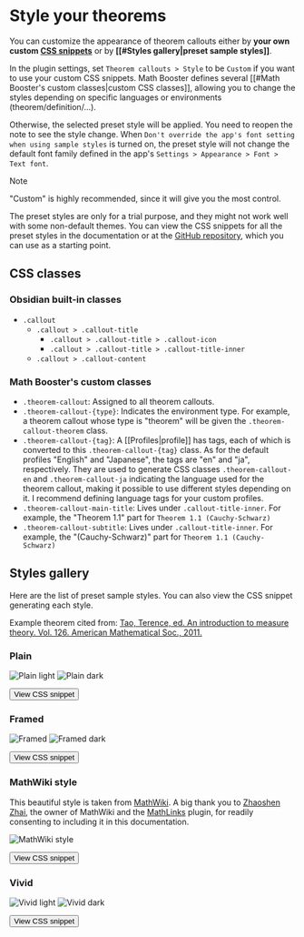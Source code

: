 # Style your theorems

You can customize the appearance of theorem callouts either by **your own custom [CSS snippets](https://help.obsidian.md/Extending+Obsidian/CSS+snippets)** or by **[[#Styles gallery|preset sample styles]]**.

In the plugin settings, set `Theorem callouts > Style` to be `Custom` if you want to use your custom CSS snippets. 
Math Booster defines several [[#Math Booster's custom classes|custom CSS classes]], allowing you to change the styles depending on specific languages or environments (theorem/definition/...).

Otherwise, the selected preset style will be applied. You need to reopen the note to see the style change.
When `Don't override the app's font setting when using sample styles` is turned on, the preset style will not change the default font family defined in the app's `Settings > Appearance > Font > Text font`.

> [!note]
> "Custom" is highly recommended, since it will give you the most control. 
> 
> The preset styles are only for a trial purpose, and they might not work well with some non-default themes. You can view the CSS snippets for all the preset styles in the documentation or at the [GitHub repository](https://github.com/RyotaUshio/obsidian-math-booster/tree/master/styles), which you can use as a starting point.

## CSS classes

### Obsidian built-in classes

- `.callout`
  - `.callout > .callout-title`
    - `.callout > .callout-title > .callout-icon`
    - `.callout > .callout-title > .callout-title-inner`
  - `.callout > .callout-content`

### Math Booster's custom classes

- `.theorem-callout`: Assigned to all theorem callouts.
- `.theorem-callout-{type}`: Indicates the environment type. For example, a theorem callout whose type is "theorem" will be given the `.theorem-callout-theorem` class.
- `.theorem-callout-{tag}`: A [[Profiles|profile]] has tags, each of which is converted to this `.theorem-callout-{tag}` class. As for the default profiles "English" and "Japanese", the tags are "en" and "ja", respectively. They are used to generate CSS classes `.theorem-callout-en` and `.theorem-callout-ja` indicating the language used for the theorem callout, making it possible to use different styles depending on it. I recommend defining language tags for your custom profiles.
- `.theorem-callout-main-title`: Lives under `.callout-title-inner`. For example, the "Theorem 1.1" part for `Theorem 1.1 (Cauchy-Schwarz)`
- `.theorem-callout-subtitle`: Lives under `.callout-title-inner`. For example, the "(Cauchy-Schwarz)" part for `Theorem 1.1 (Cauchy-Schwarz)`

## Styles gallery

Here are the list of preset sample styles. You can also view the CSS snippet generating each style.

Example theorem cited from: [Tao, Terence, ed. An introduction to measure theory. Vol. 126. American Mathematical Soc., 2011.](https://terrytao.files.wordpress.com/2012/12/gsm-126-tao5-measure-book.pdf)

### Plain

![Plain light](plain.png)
![Plain dark](plain-dark.png)

[<button>View CSS snippet</button>](https://github.com/RyotaUshio/obsidian-math-booster/blob/master/styles/plain.css)

### Framed

![Framed](framed.png)
![Framed dark](framed-dark.png)

[<button>View CSS snippet</button>](https://github.com/RyotaUshio/obsidian-math-booster/blob/master/styles/framed.css)

### MathWiki style

This beautiful style is taken from [MathWiki](https://github.com/zhaoshenzhai/MathWiki). A big thank you to [Zhaoshen Zhai](https://github.com/zhaoshenzhai), the owner of MathWiki and the [MathLinks](obsidian://show-plugin?id=mathlinks) plugin, for readily consenting to including it in this documentation.


![MathWiki style](mathwiki.png)

[<button>View CSS snippet</button>](https://github.com/RyotaUshio/obsidian-math-booster/blob/master/styles/mathwiki.css)

### Vivid

![Vivid light](vivid-light.png)
![Vivid dark](vivid-dark.png)

[<button>View CSS snippet</button>](https://github.com/RyotaUshio/obsidian-math-booster/blob/master/styles/vivid.css)
